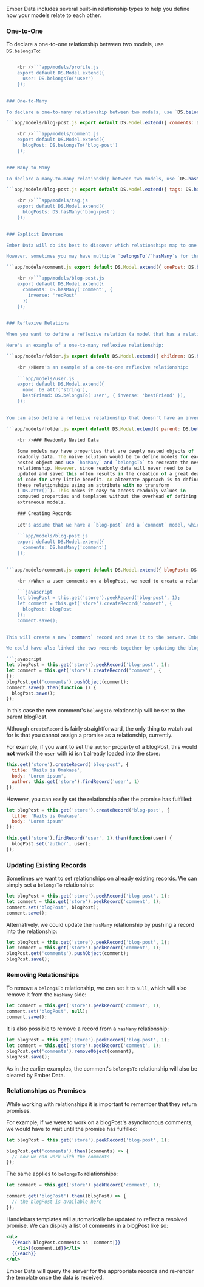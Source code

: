 Ember Data includes several built-in relationship types to help you define how your models relate to each other.

### One-to-One

To declare a one-to-one relationship between two models, use `DS.belongsTo`:

```app/models/user.js export default DS.Model.extend({ profile: DS.belongsTo('profile') });

    <br />```app/models/profile.js
    export default DS.Model.extend({
      user: DS.belongsTo('user')
    });
    

### One-to-Many

To declare a one-to-many relationship between two models, use `DS.belongsTo` in combination with `DS.hasMany`, like this:

```app/models/blog-post.js export default DS.Model.extend({ comments: DS.hasMany('comment') });

    <br />```app/models/comment.js
    export default DS.Model.extend({
      blogPost: DS.belongsTo('blog-post')
    });
    

### Many-to-Many

To declare a many-to-many relationship between two models, use `DS.hasMany`:

```app/models/blog-post.js export default DS.Model.extend({ tags: DS.hasMany('tag') });

    <br />```app/models/tag.js
    export default DS.Model.extend({
      blogPosts: DS.hasMany('blog-post')
    });
    

### Explicit Inverses

Ember Data will do its best to discover which relationships map to one another. In the one-to-many code above, for example, Ember Data can figure out that changing the `comments` relationship should update the `blogPost` relationship on the inverse because `blogPost` is the only relationship to that model.

However, sometimes you may have multiple `belongsTo`/`hasMany`s for the same type. You can specify which property on the related model is the inverse using `DS.belongsTo` or `DS.hasMany`'s `inverse` option. Relationships without an inverse can be indicated as such by including `{ inverse: null }`.

```app/models/comment.js export default DS.Model.extend({ onePost: DS.belongsTo('blog-post', { inverse: null }), twoPost: DS.belongsTo('blog-post'), redPost: DS.belongsTo('blog-post'), bluePost: DS.belongsTo('blog-post') });

    <br />```app/models/blog-post.js
    export default DS.Model.extend({
      comments: DS.hasMany('comment', {
        inverse: 'redPost'
      })
    });
    

### Reflexive Relations

When you want to define a reflexive relation (a model that has a relationship to itself), you must explicitly define the inverse relationship. If there is no inverse relationship then you can set the inverse to `null`.

Here's an example of a one-to-many reflexive relationship:

```app/models/folder.js export default DS.Model.extend({ children: DS.hasMany('folder', { inverse: 'parent' }), parent: DS.belongsTo('folder', { inverse: 'children' }) });

    <br />Here's an example of a one-to-one reflexive relationship:
    
    ```app/models/user.js
    export default DS.Model.extend({
      name: DS.attr('string'),
      bestFriend: DS.belongsTo('user', { inverse: 'bestFriend' }),
    });
    

You can also define a reflexive relationship that doesn't have an inverse:

```app/models/folder.js export default DS.Model.extend({ parent: DS.belongsTo('folder', { inverse: null }) });

    <br />### Readonly Nested Data
    
    Some models may have properties that are deeply nested objects of
    readonly data. The naïve solution would be to define models for each
    nested object and use `hasMany` and `belongsTo` to recreate the nested
    relationship. However, since readonly data will never need to be
    updated and saved this often results in the creation of a great deal
    of code for very little benefit. An alternate approach is to define
    these relationships using an attribute with no transform
    (`DS.attr()`). This makes it easy to access readonly values in
    computed properties and templates without the overhead of defining
    extraneous models.
    
    ### Creating Records
    
    Let's assume that we have a `blog-post` and a `comment` model, which are related to each other as follows:
    
    ```app/models/blog-post.js
    export default DS.Model.extend({
      comments: DS.hasMany('comment')
    });
    

```app/models/comment.js export default DS.Model.extend({ blogPost: DS.belongsTo('blog-post') });

    <br />When a user comments on a blogPost, we need to create a relationship between the two records. We can simply set the `belongsTo` relationship in our new comment:
    
    ```javascript
    let blogPost = this.get('store').peekRecord('blog-post', 1);
    let comment = this.get('store').createRecord('comment', {
      blogPost: blogPost
    });
    comment.save();
    

This will create a new `comment` record and save it to the server. Ember Data will also update the blogPost to include our newly created comment in its `comments` relationship.

We could have also linked the two records together by updating the blogPost's `hasMany` relationship:

```javascript
let blogPost = this.get('store').peekRecord('blog-post', 1);
let comment = this.get('store').createRecord('comment', {
});
blogPost.get('comments').pushObject(comment);
comment.save().then(function () {
  blogPost.save();
});
```

In this case the new comment's `belongsTo` relationship will be set to the parent blogPost.

Although `createRecord` is fairly straightforward, the only thing to watch out for is that you cannot assign a promise as a relationship, currently.

For example, if you want to set the `author` property of a blogPost, this would **not** work if the `user` with id isn't already loaded into the store:

```js
this.get('store').createRecord('blog-post', {
  title: 'Rails is Omakase',
  body: 'Lorem ipsum',
  author: this.get('store').findRecord('user', 1)
});
```

However, you can easily set the relationship after the promise has fulfilled:

```js
let blogPost = this.get('store').createRecord('blog-post', {
  title: 'Rails is Omakase',
  body: 'Lorem ipsum'
});

this.get('store').findRecord('user', 1).then(function(user) {
  blogPost.set('author', user);
});
```

### Updating Existing Records

Sometimes we want to set relationships on already existing records. We can simply set a `belongsTo` relationship:

```javascript
let blogPost = this.get('store').peekRecord('blog-post', 1);
let comment = this.get('store').peekRecord('comment', 1);
comment.set('blogPost', blogPost);
comment.save();
```

Alternatively, we could update the `hasMany` relationship by pushing a record into the relationship:

```javascript
let blogPost = this.get('store').peekRecord('blog-post', 1);
let comment = this.get('store').peekRecord('comment', 1);
blogPost.get('comments').pushObject(comment);
blogPost.save();
```

### Removing Relationships

To remove a `belongsTo` relationship, we can set it to `null`, which will also remove it from the `hasMany` side:

```javascript
let comment = this.get('store').peekRecord('comment', 1);
comment.set('blogPost', null);
comment.save();
```

It is also possible to remove a record from a `hasMany` relationship:

```javascript
let blogPost = this.get('store').peekRecord('blog-post', 1);
let comment = this.get('store').peekRecord('comment', 1);
blogPost.get('comments').removeObject(comment);
blogPost.save();
```

As in the earlier examples, the comment's `belongsTo` relationship will also be cleared by Ember Data.

### Relationships as Promises

While working with relationships it is important to remember that they return promises.

For example, if we were to work on a blogPost's asynchronous comments, we would have to wait until the promise has fulfilled:

```javascript
let blogPost = this.get('store').peekRecord('blog-post', 1);

blogPost.get('comments').then((comments) => {
  // now we can work with the comments
});
```

The same applies to `belongsTo` relationships:

```javascript
let comment = this.get('store').peekRecord('comment', 1);

comment.get('blogPost').then((blogPost) => {
  // the blogPost is available here
});
```

Handlebars templates will automatically be updated to reflect a resolved promise. We can display a list of comments in a blogPost like so:

```handlebars
<ul>
  {{#each blogPost.comments as |comment|}}
    <li>{{comment.id}}</li>
  {{/each}}
</ul>
```

Ember Data will query the server for the appropriate records and re-render the template once the data is received.